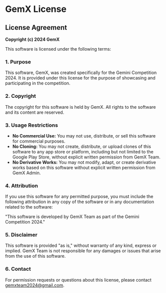 # GemX License

## License Agreement

**Copyright (c) 2024 GemX**

This software is licensed under the following terms:

### 1. Purpose

This software, GemX, was created specifically for the Gemini Competition 2024. It is provided under this license for the purpose of showcasing and participating in the competition. 

### 2. Copyright

The copyright for this software is held by GemX. All rights to the software and its content are reserved.

### 3. Usage Restrictions

- **No Commercial Use:** You may not use, distribute, or sell this software for commercial purposes. 
- **No Cloning:** You may not create, distribute, or upload clones of this software to any app store or platform, including but not limited to the Google Play Store, without explicit written permission from GemX Team.
- **No Derivative Works:** You may not modify, adapt, or create derivative works based on this software without explicit written permission from GemX Admin.

### 4. Attribution

If you use this software for any permitted purpose, you must include the following attribution in any copy of the software or in any documentation related to the software:

"This software is developed by GemX Team as part of the Gemini Competition 2024."

### 5. Disclaimer

This software is provided "as is," without warranty of any kind, express or implied. GemX Team is not responsible for any damages or issues that arise from the use of this software.

### 6. Contact

For permission requests or questions about this license, please contact gemxteam2024@gmail.com.
